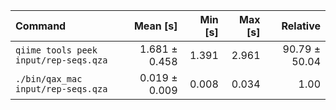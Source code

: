 | Command | Mean [s] | Min [s] | Max [s] | Relative |
|:---|---:|---:|---:|---:|
| `qiime tools peek input/rep-seqs.qza` | 1.681 ± 0.458 | 1.391 | 2.961 | 90.79 ± 50.04 |
| `./bin/qax_mac input/rep-seqs.qza` | 0.019 ± 0.009 | 0.008 | 0.034 | 1.00 |
